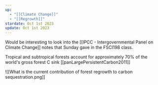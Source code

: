 ```yaml
---
up:
  - "[[Climate Change]]"
  - "[[Regrowth]]"
stardate: Oct 1st 2023
update: Oct 1st 2023
---
```


Would be interesting to look into the [[IPCC - Intergovernmental Panel on Climate Change]] notes that Sunday gave in the FSCI198 class.

 Tropical and subtropical forests account for approximately 70% of the world's gross forest C sink [[panLargePersistentCarbon2011]]


![[What is the current contribution of forest regrowth to carbon sequestration.png]]
